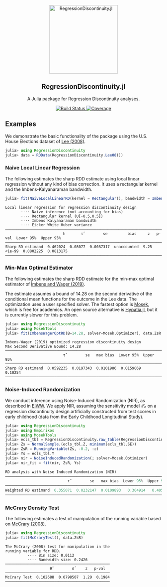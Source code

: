 <div align="center">
    <img src="docs/src/assets/logo.svg" alt="RegressionDiscontinuity.jl" width="220">
</div>

<h2 align="center">RegressionDiscontinuity.jl</h2>
<p align="center"> A Julia package for Regression Discontinuity analyses.</p>
<p align="center">
  <a href="https://github.com/nignatiadis/RegressionDiscontinuity.jl/workflows/CI/badge.svg">
    <img src="https://github.com/nignatiadis/RegressionDiscontinuity.jl/workflows/CI/badge.svg"
         alt="Build Status">
  </a>
  <a href="https://codecov.io/gh/nignatiadis/RegressionDiscontinuity.jl/">
    <img src="https://codecov.io/gh/nignatiadis/RegressionDiscontinuity.jl/branch/master/graph/badge.svg"
         alt="Coverage">
  </a>
</p>



## Examples

We demonstrate the basic functionality of the package using the U.S. House Elections dataset of [Lee (2008)](https://www.sciencedirect.com/science/article/abs/pii/S0304407607001121).

```julia
julia> using RegressionDiscontinuity
julia> data = RDData(RegressionDiscontinuity.Lee08())
```

### Naive Local Linear Regression
The following estimates the sharp RDD estimate using local linear regression
without any kind of bias correction. It uses a rectangular kernel and the
Imbens-Kalyanaraman bandwidth.

```julia
julia> fit(NaiveLocalLinearRD(kernel = Rectangular(), bandwidth = ImbensKalyanaraman()), data.ZsR, data.Ys)
```

```
Local linear regression for regression discontinuity design
       ⋅⋅⋅⋅ Naive inference (not accounting for bias)
       ⋅⋅⋅⋅ Rectangular kernel (U[-0.5,0.5])
       ⋅⋅⋅⋅ Imbens Kalyanaraman bandwidth
       ⋅⋅⋅⋅ Eicker White Huber variance
────────────────────────────────────────────────────────────────────────────────────────────────
                          h       τ̂         se         bias     z   p-val  Lower 95%  Upper 95%
────────────────────────────────────────────────────────────────────────────────────────────────
Sharp RD estimand  0.462024  0.08077  0.0087317  unaccounted  9.25  <1e-99  0.0802225  0.0813175
────────────────────────────────────────────────────────────────────────────────────────────────
```
### Min-Max Optimal Estimator

The following estimates the sharp RDD estimate for the min-max optimal
estimator of [Imbens and Wager (2019)](https://arxiv.org/abs/1705.01677).

The estimate assumes a bound of 14.28 on the second derivative of the conditional
mean functions for the outcome in the Lee data. The optimization uses a user specified solver. The fastest option is [Mosek](https://docs.mosek.com/9.2/install/installation.html), which is free for academics. An open source alternative is [Hypatia.jl](https://github.com/chriscoey/Hypatia.jl), but it is currently slower for this problem.  

```julia
julia> using RegressionDiscontinuity
julia> using MosekTools
julia> fit(ImbensWagerOptRD(B=14.28, solver=Mosek.Optimizer), data.ZsR, data.Ys)
```

```
Imbens-Wager (2019) optimized regression discontinuity design
Max Second Derivative Bound: 14.28
────────────────────────────────────────────────────────────────────────
                          τ̂         se   max bias  Lower 95%  Upper 95%
────────────────────────────────────────────────────────────────────────
Sharp RD estimand  0.0592235  0.0197343  0.0101986  0.0159069    0.10254
────────────────────────────────────────────────────────────────────────
```

### Noise-Induced Randomization

We conduct inference using Noise-Induced Randomization (NIR), as described in [EIWW](https://arxiv.org/abs/2004.09458). We apply NIR, assuming the sensitivity model 𝒯₀ on a regression discontinuity design artificially constructed from test scores in early childhood (data from the Early Childhood Longitudinal Study).

```julia
julia> using RegressionDiscontinuity
julia> using Empirikos
julia> using MosekTools
julia> ecls_tbl = RegressionDiscontinuity.raw_table(RegressionDiscontinuity.ECLS_EIWW())
julia> Zs = NormalSample.(ecls_tbl.Z, minimum(ecls_tbl.SE))
julia> ZsR = RunningVariable(Zs, -0.2, :≥)
julia> Ys = ecls_tbl.Y
julia> nir = NoiseInducedRandomization(; solver=Mosek.Optimizer)
julia> nir_fit = fit(nir, ZsR, Ys)
```

```julia
RD analysis with Noise Induced Randomization (NIR)
────────────────────────────────────────────────────────────────────────────────────────
                            τ̂         se   max bias  Lower 95%  Upper 95%  CI halfwidth
────────────────────────────────────────────────────────────────────────────────────────
Weighted RD estimand  0.355071  0.0232147  0.0109893   0.304914   0.405229     0.0501575
────────────────────────────────────────────────────────────────────────────────────────
```

### McCrary Density Test

The following estimates a test of manipulation of the running variable based on [McCrary (2008)](https://www.sciencedirect.com/science/article/abs/pii/S0304407607001133). 

```julia
julia> using RegressionDiscontinuity
julia> fit(McCraryTest(), data.ZsR)
```

```
The McCrary (2008) test for manipulation in the
running variable for RDD.
          ⋅⋅⋅⋅ Bin size: 0.0112
          ⋅⋅⋅⋅ Bandwidth size: 0.2426
───────────────────────────────────────────────
                    θ̂         σ̂     z   p-val
───────────────────────────────────────────────
McCrary Test  0.102688  0.0798507  1.29  0.1984
───────────────────────────────────────────────
```